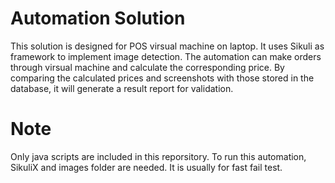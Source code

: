 # Automation Solution
This solution is designed for POS virsual machine on laptop. It uses Sikuli as framework to implement image detection. The automation can make orders through virsual machine and calculate the corresponding price. By comparing the calculated prices and screenshots with those stored in the database, it will generate a result report for validation.

# Note
Only java scripts are included in this reporsitory. To run this automation, SikuliX and images folder are needed. It is usually for fast fail test. 
